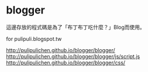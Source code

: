 blogger
=======

這邊存放的程式碼是為了「布丁布丁吃什麼？」Blog而使用。

for pulipuli.blogspot.tw

http://pulipulichen.github.io/blogger/blogger/
http://pulipulichen.github.io/blogger/blogger/js/script.js
http://pulipulichen.github.io/blogger/blogger/css/